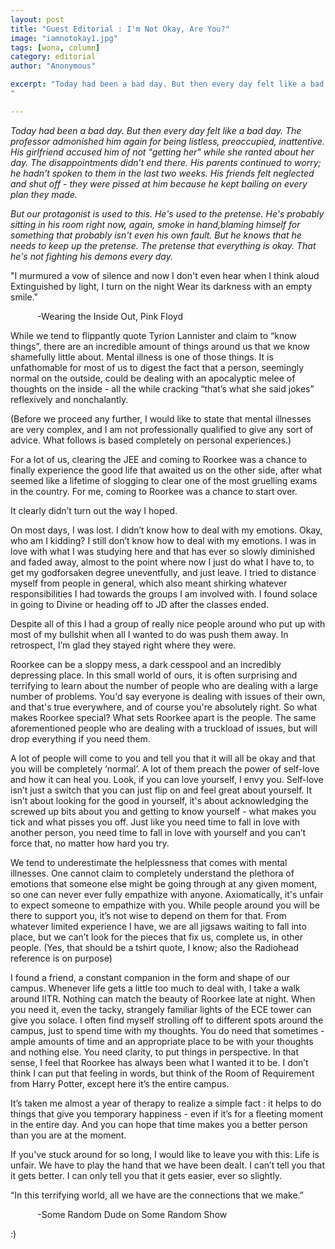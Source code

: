 ```yaml
---
layout: post
title: "Guest Editorial : I'm Not Okay, Are You?"
image: "iamnotokay1.jpg"
tags: [wona, column]
category: editorial
author: "Anonymous"

excerpt: "Today had been a bad day. But then every day felt like a bad day. The professor admonished him again for being listless, preoccupied, inattentive. His girlfriend accused him of not \"getting her\" while she ranted about her day. The disappointments didn’t end there. His parents continued to worry; he hadn't spoken to them in the last   two weeks. His friends felt neglected and shut off - they were  pissed at him because he kept bailing on every plan they made.
"

---
```


*Today had been a bad day. But then every day felt like a bad day. The professor admonished him again for being listless, preoccupied, inattentive. His girlfriend accused him of not "getting her" while she ranted about her day. The disappointments didn’t end there. His parents continued to worry; he hadn't spoken to them in the last   two weeks. His friends felt neglected and shut off - they were  pissed at him because he kept bailing on every plan they made.* 

*But our protagonist is used to this. He's used to the pretense. He's probably sitting in his room right now, again, smoke in hand,blaming himself for something that probably isn't even his own fault. But he knows that he needs to keep up the pretense. The pretense that everything is okay. That he's not fighting his demons every day.*


"I murmured a vow of silence and now
I don't even hear when I think aloud
Extinguished by light, I turn on the night
Wear its darkness with an empty smile."

&nbsp;&nbsp;&nbsp;&nbsp;&nbsp;&nbsp;&nbsp;&nbsp;&nbsp;&nbsp;&nbsp;-Wearing the Inside Out, Pink Floyd<br>
 
 While we tend to flippantly quote Tyrion Lannister and claim to “know things”, there are an incredible amount of things around us that we know shamefully little about. Mental illness is one of those things. It is unfathomable for most of us to digest the fact that a person, seemingly normal on the outside, could be dealing with an apocalyptic melee of thoughts on the inside - all the while cracking “that’s what she said jokes” reflexively and nonchalantly.

(Before we proceed any further, I would like to state that mental illnesses are very complex, and I am not professionally qualified to give any sort of advice. What follows is based completely on personal experiences.) 

For a lot of us, clearing the JEE and coming to Roorkee was a chance to finally experience the good life that awaited us on the other side, after what seemed like a lifetime of slogging to clear one of the most gruelling exams in the country. For me, coming to Roorkee was a chance to start over.
 
It clearly didn’t turn out the way I hoped.

On most days, I was lost. I didn’t know how to deal with my emotions. Okay, who am I kidding? I still don’t know how to deal with my emotions. I was in love with what I was studying here and that has ever so slowly  diminished and faded away, almost to the point where now I just do what I have to, to get my godforsaken degree uneventfully, and just leave. I tried to distance myself from people in general, which also meant shirking whatever responsibilities I had towards the groups I am involved with. I found solace in going to Divine or heading off to JD after the classes ended.
 
Despite all of this I had a group of really nice people around who put up with most of my bullshit when all I wanted to do was push them away. In retrospect, I’m glad they stayed right where they were.

Roorkee can be a sloppy mess, a dark cesspool and an incredibly depressing place. In this small world of ours, it is often surprising and terrifying to learn about  the number of people who are dealing with a large number of problems. You'd say everyone is dealing with issues of their own, and that's true everywhere, and of course you're absolutely right. So what makes Roorkee special? What sets Roorkee apart is the people. The same aforementioned people who are dealing with a truckload of issues, but will drop everything if you need them. 

A lot of people will come to you and tell you that it will all be okay and that you will be completely ‘normal’. A lot of them preach the power of self-love and how it can heal you. Look, if you can love yourself, I envy you. Self-love isn’t just a switch that you can just flip on and feel great about yourself. It isn’t about looking for the good in yourself, it's about acknowledging the screwed up bits about you and getting to know yourself - what makes you tick and what pisses you off. Just like you need time to fall in love with another person, you need time to fall in love with yourself and you can’t force that, no matter how hard you try.

We tend to underestimate the helplessness that comes with mental illnesses. One cannot claim to completely understand the plethora of emotions that someone else might be going through at any given moment, so one can never ever fully empathize with anyone. Axiomatically, it's unfair to expect someone to empathize with you. While people around you will be there to support you, it’s not wise to depend on them for that. From whatever limited experience I have, we are all jigsaws waiting to fall into place, but we can’t look for the pieces that fix us, complete us, in other people.
(Yes, that should be a tshirt quote, I know; also the Radiohead reference is on purpose) 

I found a friend, a constant companion in the form and shape of our campus. Whenever life gets a little too much to deal with, I take a walk around IITR. Nothing can match the beauty of Roorkee late at night. When you need it, even the tacky, strangely familiar lights of the ECE tower can give you solace. I often find myself strolling off to different spots around the campus, just to spend time with my thoughts. You do need that sometimes - ample amounts of time and  an appropriate place to be with your thoughts and nothing else. You need clarity, to put things in perspective. In that sense, I feel that Roorkee has always been what I wanted it to be. I don’t think I can put that feeling in words, but think of the Room of Requirement from Harry Potter, except here it’s the entire campus.

It’s taken me almost a year of therapy to realize a simple fact :  it helps to do things that give you temporary happiness - even if it’s for a fleeting moment in the entire day. And you can hope that time makes you a better person than you are at the moment.

If you've stuck around for so long, I would like to leave you with this:
Life is unfair. We have to play the hand that we have been dealt. I can’t tell you that it gets better. I can only tell you that it gets easier, ever so slightly.

“In this terrifying world, all we have are the connections that we make.”<br>

&nbsp;&nbsp;&nbsp;&nbsp;&nbsp;&nbsp;&nbsp;&nbsp;&nbsp;&nbsp;&nbsp;-Some Random Dude on Some Random Show

:)

